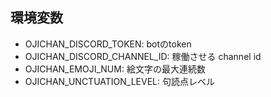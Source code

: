 ## 環境変数
- OJICHAN_DISCORD_TOKEN: botのtoken
- OJICHAN_DISCORD_CHANNEL_ID: 稼働させる channel id
- OJICHAN_EMOJI_NUM: 絵文字の最大連続数
- OJICHAN_UNCTUATION_LEVEL: 句読点レベル
